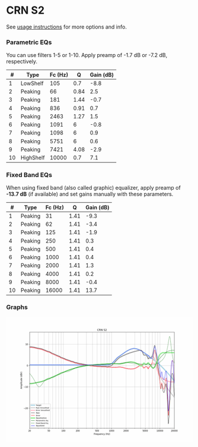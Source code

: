 # CRN S2
See [usage instructions](https://github.com/jaakkopasanen/AutoEq#usage) for more options and info.

### Parametric EQs
You can use filters 1-5 or 1-10. Apply preamp of -1.7 dB or -7.2 dB, respectively.

|   # | Type      |   Fc (Hz) |    Q |   Gain (dB) |
|-----|-----------|-----------|------|-------------|
|   1 | LowShelf  |       105 | 0.7  |        -8.8 |
|   2 | Peaking   |        66 | 0.84 |         2.5 |
|   3 | Peaking   |       181 | 1.44 |        -0.7 |
|   4 | Peaking   |       836 | 0.91 |         0.7 |
|   5 | Peaking   |      2463 | 1.27 |         1.5 |
|   6 | Peaking   |      1091 | 6    |        -0.8 |
|   7 | Peaking   |      1098 | 6    |         0.9 |
|   8 | Peaking   |      5751 | 6    |         0.6 |
|   9 | Peaking   |      7421 | 4.08 |        -2.9 |
|  10 | HighShelf |     10000 | 0.7  |         7.1 |

### Fixed Band EQs
When using fixed band (also called graphic) equalizer, apply preamp of **-13.7 dB** (if available) and set gains manually with these parameters.

|   # | Type    |   Fc (Hz) |    Q |   Gain (dB) |
|-----|---------|-----------|------|-------------|
|   1 | Peaking |        31 | 1.41 |        -9.3 |
|   2 | Peaking |        62 | 1.41 |        -3.4 |
|   3 | Peaking |       125 | 1.41 |        -1.9 |
|   4 | Peaking |       250 | 1.41 |         0.3 |
|   5 | Peaking |       500 | 1.41 |         0.4 |
|   6 | Peaking |      1000 | 1.41 |         0.4 |
|   7 | Peaking |      2000 | 1.41 |         1.3 |
|   8 | Peaking |      4000 | 1.41 |         0.2 |
|   9 | Peaking |      8000 | 1.41 |        -0.4 |
|  10 | Peaking |     16000 | 1.41 |        13.7 |

### Graphs
![](./CRN%20S2.png)
